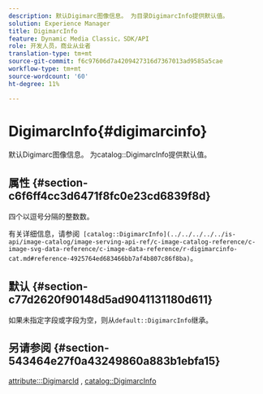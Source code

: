 ```yaml
---
description: 默认Digimarc图像信息。 为目录DigimarcInfo提供默认值。
solution: Experience Manager
title: DigimarcInfo
feature: Dynamic Media Classic，SDK/API
role: 开发人员，商业从业者
translation-type: tm+mt
source-git-commit: f6c97606d7a4209427316d7367013ad9585a5cae
workflow-type: tm+mt
source-wordcount: '60'
ht-degree: 11%

---
```



# DigimarcInfo{#digimarcinfo}

默认Digimarc图像信息。 为catalog::DigimarcInfo提供默认值。

## 属性 {#section-c6f6ff4cc3d6471f8fc0e23cd6839f8d}

四个以逗号分隔的整数数。

有关详细信息，请参阅` [catalog::DigimarcInfo](../../../../../is-api/image-catalog/image-serving-api-ref/c-image-catalog-reference/c-image-svg-data-reference/c-image-data-reference/r-digimarcinfo-cat.md#reference-4925764ed683466bb7af4b807c86f8ba)`。

## 默认 {#section-c77d2620f90148d5ad9041131180d611}

如果未指定字段或字段为空，则从`default::DigimarcInfo`继承。

## 另请参阅 {#section-543464e27f0a43249860a883b1ebfa15}

[attribute:::DigimarcId](../../../../../is-api/image-catalog/image-serving-api-ref/c-image-catalog-reference/c-attributes-reference/r-digimarcid.md#reference-33e3eca7f1874510904e5c8645cecd68) ,  [catalog::DigimarcInfo](../../../../../is-api/image-catalog/image-serving-api-ref/c-image-catalog-reference/c-image-svg-data-reference/c-image-data-reference/r-digimarcinfo-cat.md#reference-4925764ed683466bb7af4b807c86f8ba)
